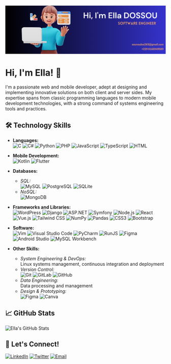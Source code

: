 ![Banner](https://github.com/Ella4040/profil/blob/main/Banni%C3%A8re_.png)

# Hi, I'm Ella! 👋

I'm a passionate web and mobile developer, adept at designing and implementing innovative solutions on both client and server sides. My expertise spans from classic programming languages to modern mobile development technologies, with a strong command of systems engineering tools and practices.

## 🛠️ Technology Skills

- **Languages:**  
  ![C](https://img.shields.io/badge/-C-00599C?style=flat&logo=c)
  ![C#](https://img.shields.io/badge/-C%23-239120?style=flat&logo=c-sharp)
  ![Python](https://img.shields.io/badge/-Python-3776AB?style=flat&logo=python)
  ![PHP](https://img.shields.io/badge/-PHP-777BB4?style=flat&logo=php)
  ![JavaScript](https://img.shields.io/badge/-JavaScript-F7DF1E?style=flat&logo=javascript)
  ![TypeScript](https://img.shields.io/badge/-TypeScript-3178C6?style=flat&logo=typescript)
  ![HTML](https://img.shields.io/badge/-HTML5-E34F26?style=flat&logo=html5)

- **Mobile Development:**  
  ![Kotlin](https://img.shields.io/badge/-Kotlin-0095D5?style=flat&logo=kotlin)
  ![Flutter](https://img.shields.io/badge/-Flutter-02569B?style=flat&logo=flutter)

- **Databases:**
  - *SQL:*  
    ![MySQL](https://img.shields.io/badge/-MySQL-4479A1?style=flat&logo=mysql)
    ![PostgreSQL](https://img.shields.io/badge/-PostgreSQL-336791?style=flat&logo=postgresql)
    ![SQLite](https://img.shields.io/badge/-SQLite-003B57?style=flat&logo=sqlite)
  - *NoSQL:*  
    ![MongoDB](https://img.shields.io/badge/-MongoDB-47A248?style=flat&logo=mongodb)

- **Frameworks and Libraries:**  
  ![WordPress](https://img.shields.io/badge/-WordPress-21759B?style=flat&logo=wordpress)
  ![Django](https://img.shields.io/badge/-Django-092E20?style=flat&logo=django)
  ![ASP.NET](https://img.shields.io/badge/-ASP.NET-5C2D91?style=flat&logo=dot-net)
  ![Symfony](https://img.shields.io/badge/-Symfony-000000?style=flat&logo=symfony)
  ![Node.js](https://img.shields.io/badge/-Node.js-339933?style=flat&logo=node.js)
  ![React](https://img.shields.io/badge/-React-61DAFB?style=flat&logo=react)
  ![Vue.js](https://img.shields.io/badge/-Vue.js-4FC08D?style=flat&logo=vue.js)
  ![Tailwind CSS](https://img.shields.io/badge/-TailwindCSS-38B2AC?style=flat&logo=tailwind-css)
  ![NumPy](https://img.shields.io/badge/-NumPy-013243?style=flat&logo=numpy)
  ![Pandas](https://img.shields.io/badge/-Pandas-150458?style=flat&logo=pandas)
  ![CSS3](https://img.shields.io/badge/-CSS3-1572B6?style=flat&logo=css3)
  ![Bootstrap](https://img.shields.io/badge/-Bootstrap-7952B3?style=flat&logo=bootstrap)

- **Software:**  
  ![Vim](https://img.shields.io/badge/-Vim-019733?style=flat&logo=vim)
  ![Visual Studio Code](https://img.shields.io/badge/-VS%20Code-007ACC?style=flat&logo=visual-studio-code)
  ![PyCharm](https://img.shields.io/badge/-PyCharm-000000?style=flat&logo=pycharm)
  ![RunJS](https://img.shields.io/badge/-RunJS-000000?style=flat&logo=javascript)
  ![Figma](https://img.shields.io/badge/-Figma-F24E1E?style=flat&logo=figma)
  ![Android Studio](https://img.shields.io/badge/-Android%20Studio-3DDC84?style=flat&logo=android-studio)
  ![MySQL Workbench](https://img.shields.io/badge/-MySQL%20Workbench-4479A1?style=flat&logo=mysql)

- **Other Skills:**
  - *System Engineering & DevOps:*  
    Linux systems management, continuous integration and deployment
  - *Version Control:*  
    ![Git](https://img.shields.io/badge/-Git-F05032?style=flat&logo=git)
    ![GitLab](https://img.shields.io/badge/-GitLab-FC6D26?style=flat&logo=gitlab)
    ![GitHub](https://img.shields.io/badge/-GitHub-181717?style=flat&logo=github)
  - *Data Engineering:*  
    Data processing and management
  - *Design & Prototyping:*  
    ![Figma](https://img.shields.io/badge/-Figma-F24E1E?style=flat&logo=figma)
    ![Canva](https://img.shields.io/badge/-Canva-00C4CC?style=flat&logo=canva)

## 📈 GitHub Stats

![Ella's GitHub Stats](https://github-readme-stats.vercel.app/api?username=Ella4040&show_icons=true&theme=radical)

## 🔗 Let's Connect!

[![LinkedIn](https://img.shields.io/badge/-LinkedIn-0077B5?style=flat&logo=linkedin)](https://www.linkedin.com/in/sourouelladossou/)
[![Twitter](https://img.shields.io/badge/-Twitter-1DA1F2?style=flat&logo=twitter)](https://twitter.com/yourhandle)
[![Email](https://img.shields.io/badge/-Email-D14836?style=flat&logo=gmail)](mailto:souroudos263@gmail.com)

